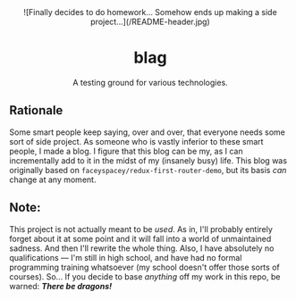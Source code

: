 <div style="text-align:center">
![Finally decides to do homework... Somehow ends up making a side project...](/README-header.jpg)
</div>

<div style="text-align:center">
  <h1>blag</h1>
</div>

<div style="text-align:center;">
  A testing ground for various technologies.
</div>

## Rationale

Some smart people keep saying, over and over, that everyone needs some sort
of side project. As someone who is vastly inferior to these smart people, I made
a blog. I figure that this blog can be my, as I can incrementally add to it in
the midst of my (insanely busy) life. This blog was originally based on
`faceyspacey/redux-first-router-demo`, but its basis *can* change at any moment.

## Note:

This project is not actually meant to be *used*. As in, I'll probably entirely
forget about it at some point and it will fall into a world of unmaintained
sadness. And then I'll rewrite the whole thing. Also, I have absolutely no
qualifications &mdash; I'm still in high school, and have had no formal
programming training whatsoever (my school doesn't offer those sorts of
courses). So... If you decide to base *anything* off my work in this repo, be
warned: __*There be dragons!*__
